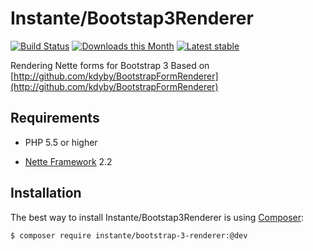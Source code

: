 Instante/Bootstap3Renderer
======

[![Build Status](https://travis-ci.org/instante/bootstrap3renderer.svg?branch=master)](https://travis-ci.org/instante/bootstrap3renderer)
[![Downloads this Month](https://img.shields.io/packagist/dm/instante/bootstrap3renderer.svg)](https://packagist.org/packages/instante/bootstrap3renderer)
[![Latest stable](https://img.shields.io/packagist/v/instante/bootstrap3renderer.svg)](https://packagist.org/packages/instante/bootstrap3renderer)

Rendering Nette forms for Bootstrap 3
Based on [http://github.com/kdyby/BootstrapFormRenderer](http://github.com/kdyby/BootstrapFormRenderer)

Requirements
------------

- PHP 5.5 or higher

- [Nette Framework](https://github.com/nette/nette) 2.2



Installation
------------

The best way to install Instante/Bootstap3Renderer is using  [Composer](http://getcomposer.org/):

```sh
$ composer require instante/bootstrap-3-renderer:@dev
```
